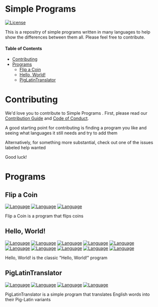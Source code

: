 # Simple Programs

[![License](https://img.shields.io/badge/License-BSD%203--Clause-blue.svg)](https://opensource.org/licenses/BSD-3-Clause)

This is a repositry of simple programs written in many languages to help show the differences between them all. Please feel free to contribute.

#### Table of Contents

*   [Contributing](#contributing)
*   [Programs](#programs)
    *   [Flip a Coin](#flip-a-coin)
    *   [Hello, World!](#hello-world)
    *   [PigLatinTranslator](#piglatintranslator)

# Contributing

We'd love you to contribute to Simple Programs . First, please read our [Contribution Guide](https://github.com/Mrtops/Simple-Programs/blob/master/docs/CONTRIBUTING.md#contributing-to-simple-programs) and
[Code of Conduct](https://github.com/Mrtops/Simple-Programs/blob/master/docs/CODE_OF_CONDUCT.md#code-of-conduct).

A good starting point for contributing is finding a program you like and seeing what languages it still needs and try to add them

Alternatively, for something more substantial, check out one of the issues labeled help wanted

Good luck!

# Programs

## Flip a Coin
[![Language](https://img.shields.io/badge/language-JavaScript-F7DF1E.svg)](https://github.com/Mrtops/Simple-Programs/blob/master/JavaScript/Flip-a-Coin.js)
[![Language](https://img.shields.io/badge/language-Python-3673A6.svg)](https://github.com/Mrtops/Simple-Programs/blob/master/Python/Flip-a-Coin.py)
[![Language](https://img.shields.io/badge/language-Ruby-B11205.svg)](https://github.com/Mrtops/Simple-Programs/blob/master/Ruby/Flip-a-Coin.rb)

Flip a Coin is a program that flips coins

## Hello, World!

[![Language](https://img.shields.io/badge/language-C%23-9B4F97.svg)](https://github.com/Mrtops/Simple-Programs/blob/master/C%23/Hello-World.cs)
[![Language](https://img.shields.io/badge/language-C++-659AD2.svg)](https://github.com/Mrtops/Simple-Programs/blob/master/C%2B%2B/Hello-World.cpp)
[![Language](https://img.shields.io/badge/language-C-A8B9CC.svg)](https://github.com/Mrtops/Simple-Programs/blob/master/C/Hello-World.c)
[![Language](https://img.shields.io/badge/language-Java-5382A1.svg)](https://github.com/Mrtops/Simple-Programs/blob/master/Java/Hello-World.java)
[![Language](https://img.shields.io/badge/language-JavaScript-F7DF1E.svg)](https://github.com/Mrtops/Simple-Programs/blob/master/JavaScript/Hello-World.js)
[![Language](https://img.shields.io/badge/language-Objective--C-FF891E.svg)](https://github.com/Mrtops/Simple-Programs/blob/master/Objective-C/Hello-World.m)
[![Language](https://img.shields.io/badge/language-Perl-4E5D84.svg)](https://github.com/Mrtops/Simple-Programs/blob/master/Perl/Hello-World.pl)
[![Language](https://img.shields.io/badge/language-Python-3673A6.svg)](https://github.com/Mrtops/Simple-Programs/blob/master/Python/Hello-World.py)
[![Language](https://img.shields.io/badge/language-Ruby-B11205.svg)](https://github.com/Mrtops/Simple-Programs/blob/master/Ruby/Hello-World.rb)
[![Language](https://img.shields.io/badge/language-Swift-FC3A26.svg)](https://github.com/Mrtops/Simple-Programs/blob/master/Swift/Hello-World.swift)

Hello, World! is the classic "Hello, World!" program

## PigLatinTranslator

[![Language](https://img.shields.io/badge/language-JavaScript-F7DF1E.svg)](https://github.com/Mrtops/Simple-Programs/blob/master/JavaScript/PigLatinTranslator.js)
[![Language](https://img.shields.io/badge/language-Python-3673A6.svg)](https://github.com/Mrtops/Simple-Programs/blob/master/Python/PigLatinTranslator.py)
[![Language](https://img.shields.io/badge/language-Ruby-B11205.svg)](https://github.com/Mrtops/Simple-Programs/blob/master/Ruby/PigLatinTranslator.rb)
[![Language](https://img.shields.io/badge/language-Swift-FC3A26.svg)](https://github.com/Mrtops/Simple-Programs/blob/master/Swift/PigLatinTranslator.swift)

PigLatinTranslator is a simple program that translates English words into their Pig-Latin variants
